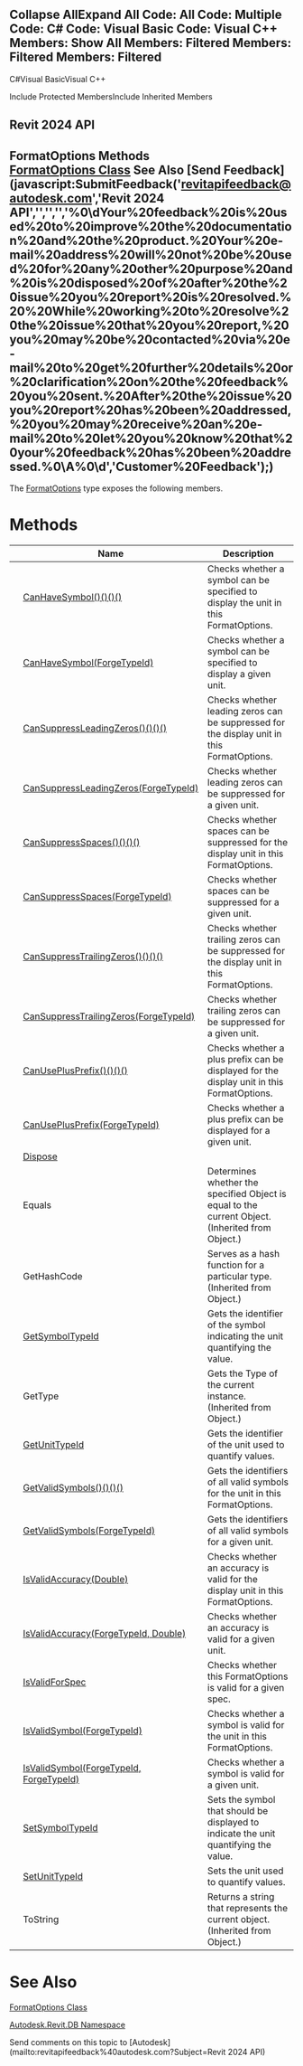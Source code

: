 ﻿

Collapse AllExpand All Code: All Code: Multiple Code: C# Code: Visual Basic Code: Visual C++  Members: Show All Members: Filtered Members: Filtered Members: Filtered   
---  
  
C#Visual BasicVisual C++

Include Protected MembersInclude Inherited Members

Revit 2024 API  
---  
FormatOptions Methods  
[FormatOptions Class](70f78207-1109-3906-8e67-cd27df1f0ae8.md) See Also [Send Feedback](javascript:SubmitFeedback\('revitapifeedback@autodesk.com','Revit 2024 API','','','','%0\\dYour%20feedback%20is%20used%20to%20improve%20the%20documentation%20and%20the%20product.%20Your%20e-mail%20address%20will%20not%20be%20used%20for%20any%20other%20purpose%20and%20is%20disposed%20of%20after%20the%20issue%20you%20report%20is%20resolved.%20%20While%20working%20to%20resolve%20the%20issue%20that%20you%20report,%20you%20may%20be%20contacted%20via%20e-mail%20to%20get%20further%20details%20or%20clarification%20on%20the%20feedback%20you%20sent.%20After%20the%20issue%20you%20report%20has%20been%20addressed,%20you%20may%20receive%20an%20e-mail%20to%20let%20you%20know%20that%20your%20feedback%20has%20been%20addressed.%0\\A%0\\d','Customer%20Feedback'\);)  
---  
  
The [FormatOptions](70f78207-1109-3906-8e67-cd27df1f0ae8.md) type exposes the following members.

# Methods

|  | Name | Description |
| --- | --- | --- |
|  | [CanHaveSymbol()()()()](4b7b3e24-5c17-78ab-9215-6a4c0b361c93.md) | Checks whether a symbol can be specified to display the unit in this FormatOptions. |
|  | [CanHaveSymbol(ForgeTypeId)](6873325b-ab17-ab22-8c74-138582383ac7.md) | Checks whether a symbol can be specified to display a given unit. |
|  | [CanSuppressLeadingZeros()()()()](60307349-326c-bfc6-3126-f1a5cdd0cb22.md) | Checks whether leading zeros can be suppressed for the display unit in this FormatOptions. |
|  | [CanSuppressLeadingZeros(ForgeTypeId)](d1facba7-279c-7dde-4ceb-55f2e596737b.md) | Checks whether leading zeros can be suppressed for a given unit. |
|  | [CanSuppressSpaces()()()()](23417a33-48fe-80fc-9336-08396dc64b90.md) | Checks whether spaces can be suppressed for the display unit in this FormatOptions. |
|  | [CanSuppressSpaces(ForgeTypeId)](b5634679-ed3f-0fd0-333e-968ec8469a59.md) | Checks whether spaces can be suppressed for a given unit. |
|  | [CanSuppressTrailingZeros()()()()](f8cbf191-8a6a-ab05-e1d9-95ef31373a07.md) | Checks whether trailing zeros can be suppressed for the display unit in this FormatOptions. |
|  | [CanSuppressTrailingZeros(ForgeTypeId)](67f79d01-2e87-3b9c-b7a9-5269673587e3.md) | Checks whether trailing zeros can be suppressed for a given unit. |
|  | [CanUsePlusPrefix()()()()](9f246c17-07f2-30bc-a9c0-33ad7b980662.md) | Checks whether a plus prefix can be displayed for the display unit in this FormatOptions. |
|  | [CanUsePlusPrefix(ForgeTypeId)](30600192-d978-dc19-ef6b-a47aeeb097a8.md) | Checks whether a plus prefix can be displayed for a given unit. |
|  | [Dispose](b0c1eeab-c4ed-cdc3-9d21-a37376cd58b8.md) |  |
|  | Equals | Determines whether the specified Object is equal to the current Object. (Inherited from Object.) |
|  | GetHashCode | Serves as a hash function for a particular type.  (Inherited from Object.) |
|  | [GetSymbolTypeId](f02c0f51-3519-e04e-ef5a-25ae11e0acc1.md) | Gets the identifier of the symbol indicating the unit quantifying the value. |
|  | GetType | Gets the Type of the current instance. (Inherited from Object.) |
|  | [GetUnitTypeId](32e858f2-d143-fe2c-76a5-38485382fb95.md) | Gets the identifier of the unit used to quantify values. |
|  | [GetValidSymbols()()()()](21207530-9582-98bf-83b1-4757db96a34f.md) | Gets the identifiers of all valid symbols for the unit in this FormatOptions. |
|  | [GetValidSymbols(ForgeTypeId)](cfd145b8-4f10-9e89-8115-3ae21f1a8203.md) | Gets the identifiers of all valid symbols for a given unit. |
|  | [IsValidAccuracy(Double)](64a12011-e340-8516-2007-9c6dfc35f86e.md) | Checks whether an accuracy is valid for the display unit in this FormatOptions. |
|  | [IsValidAccuracy(ForgeTypeId, Double)](50a5534d-a99f-cdfa-0259-431c0fcc7cc3.md) | Checks whether an accuracy is valid for a given unit. |
|  | [IsValidForSpec](299216ba-fd6d-4e23-e1e9-3d34298ed63a.md) | Checks whether this FormatOptions is valid for a given spec. |
|  | [IsValidSymbol(ForgeTypeId)](76dcb7fb-0b2a-2dcf-2df5-d8c0ac4643f2.md) | Checks whether a symbol is valid for the unit in this FormatOptions. |
|  | [IsValidSymbol(ForgeTypeId, ForgeTypeId)](60d2e9b7-9f58-cab2-9a26-3ba2d57d1fd9.md) | Checks whether a symbol is valid for a given unit. |
|  | [SetSymbolTypeId](d0d5b77a-3fdd-b6cc-9d3a-9fc82a76d71f.md) | Sets the symbol that should be displayed to indicate the unit quantifying the value. |
|  | [SetUnitTypeId](756cf4e7-b124-2703-3335-35f376f2c676.md) | Sets the unit used to quantify values. |
|  | ToString | Returns a string that represents the current object. (Inherited from Object.) |
  
# See Also

[FormatOptions Class](70f78207-1109-3906-8e67-cd27df1f0ae8.md)

[Autodesk.Revit.DB Namespace](87546ba7-461b-c646-cbb1-2cb8f5bff8b2.md)

Send comments on this topic to [Autodesk](mailto:revitapifeedback%40autodesk.com?Subject=Revit 2024 API)